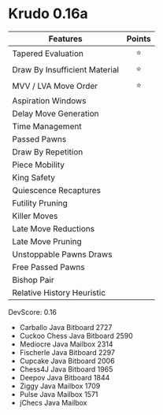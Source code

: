# Krudo 0.16a

| Features                       | Points      |
| ------------------------------ |:-----------:|
| Tapered Evaluation             | :star:      |
| Draw By Insufficient Material  | :star:      |
| MVV / LVA Move Order           | :star:      |
| Aspiration Windows             |             |
| Delay Move Generation          |             |
| Time Management                |             |
| Passed Pawns                   |             |
| Draw By Repetition             |             |
| Piece Mobility                 |             |
| King Safety                    |             |
| Quiescence Recaptures          |             |
| Futility Pruning	         |             |
| Killer Moves                   |             |
| Late Move Reductions           |             |
| Late Move Pruning              |             |
| Unstoppable Pawns Draws        |             |
| Free Passed Pawns              |             |
| Bishop Pair                    |             |
| Relative History Heuristic     |             |
DevScore: 0.16


- Carballo	Java	Bitboard	2727
- Cuckoo Chess	Java	Bitboard	2590
- Mediocre	Java	Mailbox	2314
- Fischerle	Java	Bitboard	2297
- Cupcake	Java	Bitboard	2006
- Chess4J	Java	Bitboard	1965
- Deepov	Java	Bitboard	1844
- Ziggy	Java	Mailbox	1709
- Pulse	Java	Mailbox	1571
- jChecs	Java	Mailbox


